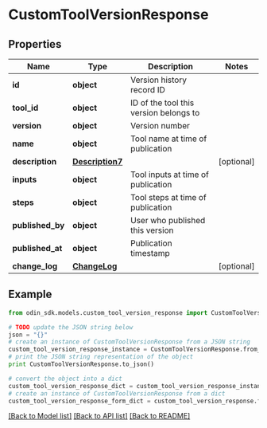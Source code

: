 # CustomToolVersionResponse


## Properties

Name | Type | Description | Notes
------------ | ------------- | ------------- | -------------
**id** | **object** | Version history record ID | 
**tool_id** | **object** | ID of the tool this version belongs to | 
**version** | **object** | Version number | 
**name** | **object** | Tool name at time of publication | 
**description** | [**Description7**](Description7.md) |  | [optional] 
**inputs** | **object** | Tool inputs at time of publication | 
**steps** | **object** | Tool steps at time of publication | 
**published_by** | **object** | User who published this version | 
**published_at** | **object** | Publication timestamp | 
**change_log** | [**ChangeLog**](ChangeLog.md) |  | [optional] 

## Example

```python
from odin_sdk.models.custom_tool_version_response import CustomToolVersionResponse

# TODO update the JSON string below
json = "{}"
# create an instance of CustomToolVersionResponse from a JSON string
custom_tool_version_response_instance = CustomToolVersionResponse.from_json(json)
# print the JSON string representation of the object
print CustomToolVersionResponse.to_json()

# convert the object into a dict
custom_tool_version_response_dict = custom_tool_version_response_instance.to_dict()
# create an instance of CustomToolVersionResponse from a dict
custom_tool_version_response_form_dict = custom_tool_version_response.from_dict(custom_tool_version_response_dict)
```
[[Back to Model list]](../README.md#documentation-for-models) [[Back to API list]](../README.md#documentation-for-api-endpoints) [[Back to README]](../README.md)


